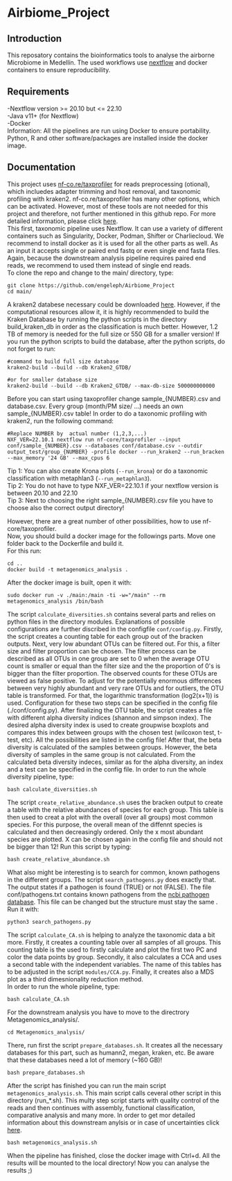 # Airbiome_Project
## Introduction
This reposatory contains the bioinformatics tools to analyse the airborne Microbiome in Medellín.
The used workflows use [nextflow](https://www.nextflow.io/) and docker containers to ensure reproducibility.

## Requirements
-Nextflow version >= 20.10 but <=  22.10 \
-Java v11+ (for Nextflow) \
-Docker \
Information: All the pipelines are run using Docker to ensure portability. Python, R and other software/packages are installed inside the docker image.
## Documentation
This project uses [nf-co.re/taxprofiler](https://nf-co.re/taxprofiler/1.0.0) for reads preprocessing (otional), which incluedes adapter trimming and host removal, and taxonomic profiling with kraken2. nf-co.re/taxoprofiler has many other options, which can be activated. However, most of these tools are not needed for this project and therefore, not further mentioned in this github repo. For more detailed information, please click [here](https://nf-co.re/taxprofiler/1.0.0).  
This first, taxonomic pipeline uses Nextflow. It can use a variety of different containers such as Singularity, Docker, Podman, Shifter or Charliecloud. We recommend to install docker as it is used for all the other parts as well. As an input it accepts single or paired end fastq or even single end fasta files. Again, because the downstream analysis pipeline requires paired end reads, we recommend to used them instead of single end reads.\
To clone the repo and change to the main/ directory, type:

```
git clone https://github.com/engeleph/Airbiome_Project
cd main/
```

A kraken2 databese necessary could be downloaded [here](https://benlangmead.github.io/aws-indexes/k2). However, if the computational resources allow it, it is highly recommended to build the Kraken Database by running the python scripts in the directory build_kraken_db in order as the classification is much better. However, 1.2 TB of memory is needed for the full size or 550 GB for a smaller version! If you run the python scripts to build the database, after the python scripts, do not forget to run:

```
#command to build full size database
kraken2-build --build --db Kraken2_GTDB/  

#or for smaller database size
kraken2-build --build --db Kraken2_GTDB/ --max-db-size 500000000000
```

Before you can start using taxoprofiler change sample_{NUMBER}.csv and database.csv. Every group (month/PM size/ ...) needs an own sample_{NUMBER}.csv table! In order to do a taxonomic profiling with kraken2, run the following command:

```
#Replace NUMBER by  actual number (1,2,3,...)
NXF_VER=22.10.1 nextflow run nf-core/taxprofiler --input conf/sample_{NUMBER}.csv --databases conf/database.csv --outdir output_test/group_{NUMBER} -profile docker --run_kraken2 --run_bracken --max_memory '24 GB' --max_cpus 6
```
Tip 1: You can also create Krona plots (```--run_krona```) or do a taxonomic classification with metaphlan3 (```--run_metaphlan3```). \
Tip 2: You do not have to type NXF_VER=22.10.1 if your nextflow version is between 20.10 and 22.10 \
Tip 3: Next to choosing the right sample_{NUMBER}.csv file you have to choose also the correct output directory!

However, there are a great number of other possibilities, how to use nf-core/taxoprofiler. \
Now, you should build a docker image for the followings parts. Move one folder back to the Dockerfile and build it. \
For this run:

```
cd ..
docker build -t metagenomics_analysis .
```
After the docker image is built, open it with:

```
sudo docker run -v ./main:/main -ti -w="/main" --rm metagenomics_analysis /bin/bash
```

The script ```calculate_diversities.sh``` contains several parts and relies on python files in the directory modules. Explanations of possible configurations are further discribed in the configfile ```conf/config.py```. Firstly, the script creates a counting table for each group out of the bracken outputs. Next, very low abundant OTUs can be filtered out. For this, a filter size and filter proportion can be chosen. The filter process can be described as all OTUs in one group are set to 0 when the average OTU count is smaller or equal than the filter size and the the proportion of 0's is bigger than the filter proportion. The observed counts for these OTUs are viewed as false positive. To adjust for the potentially enormous differences between very highly abundant and very rare OTUs and for outliers, the OTU table is transformed. For that, the logarithmic transformation (log2(x+1)) is used. Configuration for these two steps can be specified in the config file (./conf/config.py). After finalizing the OTU table, the script creates a file with different alpha diversity indices (shannon and simpson index). The desired alpha diversity index is used to create groupwise boxplots and compares this index between groups with the chosen test (wilcoxon test, t-test, etc). All the possibilities are listed in the config file! After that, the beta diversity is calculated of the samples between groups. However, the beta diversity of samples in the same group is not calculated. From the calculated beta diversity indeces, similar as for the alpha diversity, an index and a test can be specified in the config file.
In order to run the whole diversity pipeline, type:

```
bash calculate_diversities.sh
```

The script ```create_relative_abundance.sh``` uses the bracken output to create a table with the relative abundances of species for each group. This table is then used to creat a plot with the overall (over all groups) most common species. For this purpose, the overall mean of the diffennt species is calculated and then decreasingly ordered. Only the x most abundant species are plotted. X can be chosen again in the config file and should not be bigger than 12!
Run this script by typing:

```
bash create_relative_abundance.sh
```

What also might be interesting is to search for common, known pathogens in the different groups. The script ```search_pathogens.py``` does exactly that. The output states if a pathogen is found (TRUE) or not (FALSE). The file conf/pathogens.txt contains known pathogens from the [ncbi pathogen database](https://www.ncbi.nlm.nih.gov/pathogens/organisms/). This file can be changed but the structure must stay the same . Run it with:

```
python3 search_pathogens.py
```

The script ```calculate_CA.sh``` is helping to analyze the taxonomic data a bit more. Firstly, it creates a counting table over all samples of all groups. This counting table is the used to firstly calculate and plot the first two PC and color the data points by group. Secondly, it also calculates a CCA and uses a second table with the independent variables. The name of this tables has to be adjusted in the script ```modules/CCA.py```. Finally, it creates also a MDS plot as a third dimesnionality reduction method. \
In order to run the whole pipeline, type:

```
bash calculate_CA.sh
```

For the downstream analysis you have to move to the directrory Metagenomics_analysis/.

```
cd Metagenomics_analysis/

```
There, run first the script ```prepare_databases.sh```. It creates all the necessary databases for this part, such as humann2, megan, kraken, etc. Be aware that these databases need a lot of memory (~160 GB)!

```
bash prepare_databases.sh
```

After the script has finished you can run the main script ```metagenomics_analysis.sh```. This main script calls ceveral other script in this directory (run_*.sh). This multy step script starts with quality control of the reads and then continues with assembly, functional classification, comparative analysis and many more. In order to get mor detailed information about this downstream anylsis or in case of uncertainties click [here](https://github.com/grimmlab/MicrobiomeBestPracticeReview).

```
bash metagenomics_analysis.sh
```

When the pipeline has finished, close the docker image with Ctrl+d. All the results will be mounted to the local directory!
Now you can analyse the results ;)
